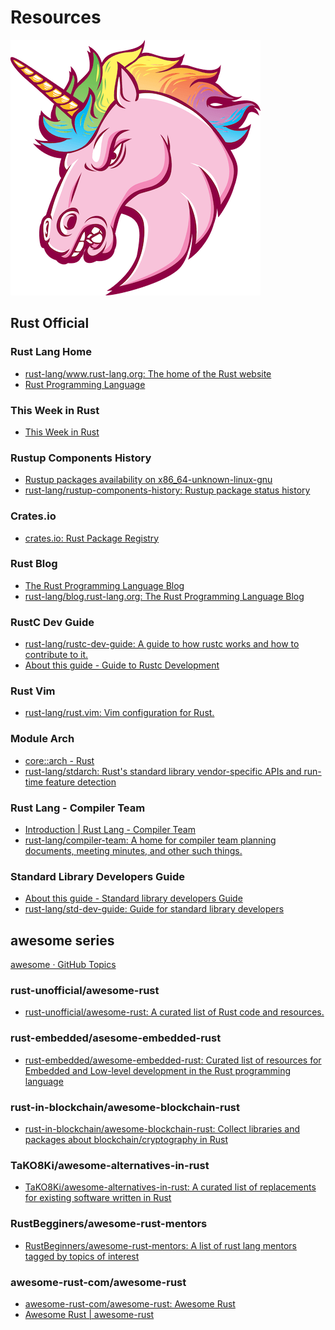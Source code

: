 # Resources

![unicorn](https://raw.githubusercontent.com/KuanHsiaoKuo/writing_materials/main/imgs/unicorn.png)

<!--ts-->


<!-- Created by https://github.com/ekalinin/github-markdown-toc -->
<!-- Added by: runner, at: Tue Apr 11 15:21:10 UTC 2023 -->

<!--te-->

## Rust Official

### Rust Lang Home

- [rust-lang/www.rust-lang.org: The home of the Rust website](https://github.com/rust-lang/www.rust-lang.org)
- [Rust Programming Language](https://www.rust-lang.org/)

### This Week in Rust

- [This Week in Rust](https://this-week-in-rust.org/)

### Rustup Components History

- [Rustup packages availability on x86_64-unknown-linux-gnu](https://rust-lang.github.io/rustup-components-history/)
- [rust-lang/rustup-components-history: Rustup package status history](https://github.com/rust-lang/rustup-components-history)

### Crates.io

- [crates.io: Rust Package Registry](https://crates.io/)

### Rust Blog

- [The Rust Programming Language Blog](https://blog.rust-lang.org/)
- [rust-lang/blog.rust-lang.org: The Rust Programming Language Blog](https://github.com/rust-lang/blog.rust-lang.org)

### RustC Dev Guide

- [rust-lang/rustc-dev-guide: A guide to how rustc works and how to contribute to it.](https://github.com/rust-lang/rustc-dev-guide)
- [About this guide - Guide to Rustc Development](https://rustc-dev-guide.rust-lang.org/)

### Rust Vim

- [rust-lang/rust.vim: Vim configuration for Rust.](https://github.com/rust-lang/rust.vim)

### Module Arch

- [core::arch - Rust](https://doc.rust-lang.org/stable/core/arch/)
- [rust-lang/stdarch: Rust's standard library vendor-specific APIs and run-time feature detection](https://github.com/rust-lang/stdarch)

### Rust Lang - Compiler Team

- [Introduction | Rust Lang - Compiler Team](https://rust-lang.github.io/compiler-team/)
- [rust-lang/compiler-team: A home for compiler team planning documents, meeting minutes, and other such things.](https://github.com/rust-lang/compiler-team)

### Standard Library Developers Guide

- [About this guide - Standard library developers Guide](https://std-dev-guide.rust-lang.org/)
- [rust-lang/std-dev-guide: Guide for standard library developers](https://github.com/rust-lang/std-dev-guide)

## awesome series

[awesome · GitHub Topics](https://github.com/topics/awesome)

### rust-unofficial/awesome-rust

- [rust-unofficial/awesome-rust: A curated list of Rust code and resources.](https://github.com/rust-unofficial/awesome-rust)

### rust-embedded/asesome-embedded-rust

- [rust-embedded/awesome-embedded-rust: Curated list of resources for Embedded and Low-level development in the Rust programming language](https://github.com/rust-embedded/awesome-embedded-rust)

### rust-in-blockchain/awesome-blockchain-rust

- [rust-in-blockchain/awesome-blockchain-rust: Collect libraries and packages about blockchain/cryptography in Rust](https://github.com/rust-in-blockchain/awesome-blockchain-rust)

### TaKO8Ki/awesome-alternatives-in-rust

- [TaKO8Ki/awesome-alternatives-in-rust: A curated list of replacements for existing software written in Rust](https://github.com/TaKO8Ki/awesome-alternatives-in-rust#terminal)

### RustBegginers/awesome-rust-mentors

- [RustBeginners/awesome-rust-mentors: A list of rust lang mentors tagged by topics of interest](https://github.com/RustBeginners/awesome-rust-mentors)

### awesome-rust-com/awesome-rust

- [awesome-rust-com/awesome-rust: Awesome Rust](https://github.com/awesome-rust-com/awesome-rust)
- [Awesome Rust | awesome-rust](https://awesome-rust.com/)